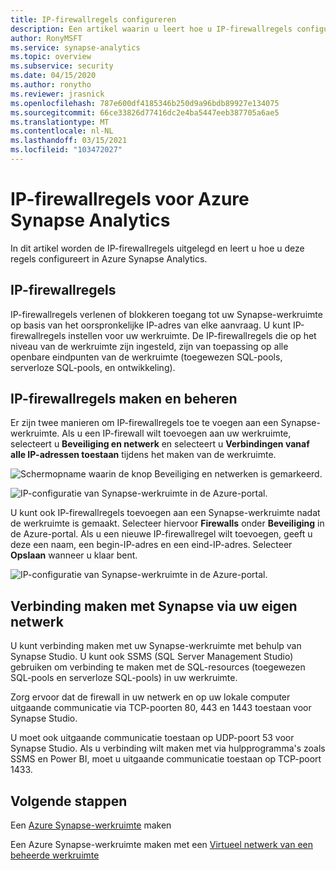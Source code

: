 ```yaml
---
title: IP-firewallregels configureren
description: Een artikel waarin u leert hoe u IP-firewallregels configureert in Azure Synapse Analytics
author: RonyMSFT
ms.service: synapse-analytics
ms.topic: overview
ms.subservice: security
ms.date: 04/15/2020
ms.author: ronytho
ms.reviewer: jrasnick
ms.openlocfilehash: 787e600df4185346b250d9a96bdb89927e134075
ms.sourcegitcommit: 66ce33826d77416dc2e4ba5447eeb387705a6ae5
ms.translationtype: MT
ms.contentlocale: nl-NL
ms.lasthandoff: 03/15/2021
ms.locfileid: "103472027"
---
```

# <a name="azure-synapse-analytics-ip-firewall-rules"></a>IP-firewallregels voor Azure Synapse Analytics

In dit artikel worden de IP-firewallregels uitgelegd en leert u hoe u deze regels configureert in Azure Synapse Analytics.

## <a name="ip-firewall-rules"></a>IP-firewallregels

IP-firewallregels verlenen of blokkeren toegang tot uw Synapse-werkruimte op basis van het oorspronkelijke IP-adres van elke aanvraag. U kunt IP-firewallregels instellen voor uw werkruimte. De IP-firewallregels die op het niveau van de werkruimte zijn ingesteld, zijn van toepassing op alle openbare eindpunten van de werkruimte (toegewezen SQL-pools, serverloze SQL-pools, en ontwikkeling).

## <a name="create-and-manage-ip-firewall-rules"></a>IP-firewallregels maken en beheren

Er zijn twee manieren om IP-firewallregels toe te voegen aan een Synapse-werkruimte. Als u een IP-firewall wilt toevoegen aan uw werkruimte, selecteert u **Beveiliging en netwerk** en selecteert u **Verbindingen vanaf alle IP-adressen toestaan** tijdens het maken van de werkruimte.

![Schermopname waarin de knop Beveiliging en netwerken is gemarkeerd.](./media/synpase-workspace-ip-firewall/ip-firewall-1.png)

![IP-configuratie van Synapse-werkruimte in de Azure-portal.](./media/synpase-workspace-ip-firewall/ip-firewall-2.png)

U kunt ook IP-firewallregels toevoegen aan een Synapse-werkruimte nadat de werkruimte is gemaakt. Selecteer hiervoor **Firewalls** onder **Beveiliging** in de Azure-portal. Als u een nieuwe IP-firewallregel wilt toevoegen, geeft u deze een naam, een begin-IP-adres en een eind-IP-adres. Selecteer **Opslaan** wanneer u klaar bent.

![IP-configuratie van Synapse-werkruimte in de Azure-portal.](./media/synpase-workspace-ip-firewall/ip-firewall-3.png)

## <a name="connect-to-synapse-from-your-own-network"></a>Verbinding maken met Synapse via uw eigen netwerk

U kunt verbinding maken met uw Synapse-werkruimte met behulp van Synapse Studio. U kunt ook SSMS (SQL Server Management Studio) gebruiken om verbinding te maken met de SQL-resources (toegewezen SQL-pools en serverloze SQL-pools) in uw werkruimte.

Zorg ervoor dat de firewall in uw netwerk en op uw lokale computer uitgaande communicatie via TCP-poorten 80, 443 en 1443 toestaan voor Synapse Studio.

U moet ook uitgaande communicatie toestaan op UDP-poort 53 voor Synapse Studio. Als u verbinding wilt maken met via hulpprogramma's zoals SSMS en Power BI, moet u uitgaande communicatie toestaan op TCP-poort 1433.


## <a name="next-steps"></a>Volgende stappen

Een [Azure Synapse-werkruimte](../quickstart-create-workspace.md) maken

Een Azure Synapse-werkruimte maken met een [Virtueel netwerk van een beheerde werkruimte](./synapse-workspace-managed-vnet.md)